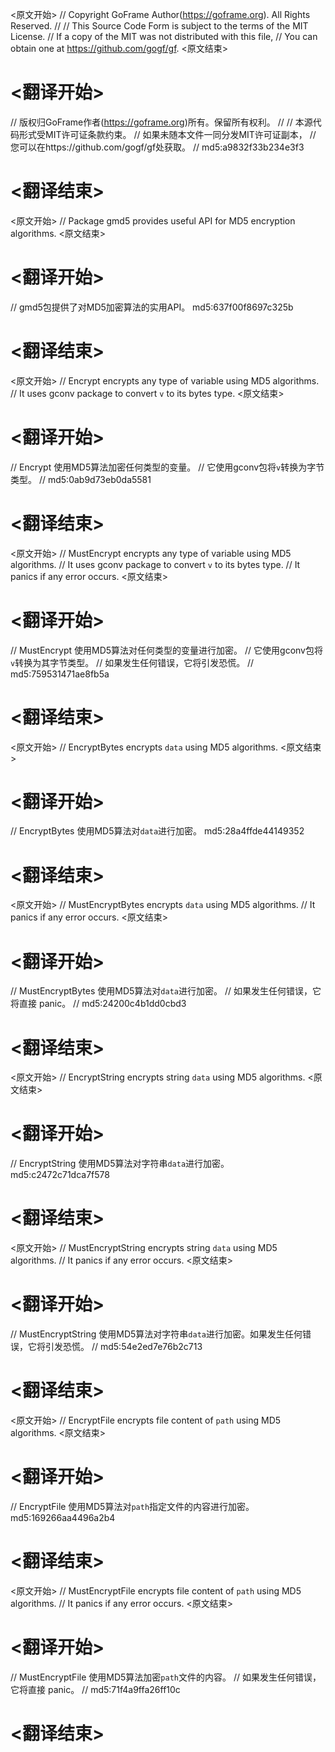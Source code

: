 
<原文开始>
// Copyright GoFrame Author(https://goframe.org). All Rights Reserved.
//
// This Source Code Form is subject to the terms of the MIT License.
// If a copy of the MIT was not distributed with this file,
// You can obtain one at https://github.com/gogf/gf.
<原文结束>

# <翻译开始>
// 版权归GoFrame作者(https://goframe.org)所有。保留所有权利。
//
// 本源代码形式受MIT许可证条款约束。
// 如果未随本文件一同分发MIT许可证副本，
// 您可以在https://github.com/gogf/gf处获取。
// md5:a9832f33b234e3f3
# <翻译结束>


<原文开始>
// Package gmd5 provides useful API for MD5 encryption algorithms.
<原文结束>

# <翻译开始>
// gmd5包提供了对MD5加密算法的实用API。 md5:637f00f8697c325b
# <翻译结束>


<原文开始>
// Encrypt encrypts any type of variable using MD5 algorithms.
// It uses gconv package to convert `v` to its bytes type.
<原文结束>

# <翻译开始>
// Encrypt 使用MD5算法加密任何类型的变量。
// 它使用gconv包将`v`转换为字节类型。
// md5:0ab9d73eb0da5581
# <翻译结束>


<原文开始>
// MustEncrypt encrypts any type of variable using MD5 algorithms.
// It uses gconv package to convert `v` to its bytes type.
// It panics if any error occurs.
<原文结束>

# <翻译开始>
// MustEncrypt 使用MD5算法对任何类型的变量进行加密。
// 它使用gconv包将`v`转换为其字节类型。
// 如果发生任何错误，它将引发恐慌。
// md5:759531471ae8fb5a
# <翻译结束>


<原文开始>
// EncryptBytes encrypts `data` using MD5 algorithms.
<原文结束>

# <翻译开始>
// EncryptBytes 使用MD5算法对`data`进行加密。 md5:28a4ffde44149352
# <翻译结束>


<原文开始>
// MustEncryptBytes encrypts `data` using MD5 algorithms.
// It panics if any error occurs.
<原文结束>

# <翻译开始>
// MustEncryptBytes 使用MD5算法对`data`进行加密。
// 如果发生任何错误，它将直接 panic。
// md5:24200c4b1dd0cbd3
# <翻译结束>


<原文开始>
// EncryptString encrypts string `data` using MD5 algorithms.
<原文结束>

# <翻译开始>
// EncryptString 使用MD5算法对字符串`data`进行加密。 md5:c2472c71dca7f578
# <翻译结束>


<原文开始>
// MustEncryptString encrypts string `data` using MD5 algorithms.
// It panics if any error occurs.
<原文结束>

# <翻译开始>
// MustEncryptString 使用MD5算法对字符串`data`进行加密。如果发生任何错误，它将引发恐慌。
// md5:54e2ed7e76b2c713
# <翻译结束>


<原文开始>
// EncryptFile encrypts file content of `path` using MD5 algorithms.
<原文结束>

# <翻译开始>
// EncryptFile 使用MD5算法对`path`指定文件的内容进行加密。 md5:169266aa4496a2b4
# <翻译结束>


<原文开始>
// MustEncryptFile encrypts file content of `path` using MD5 algorithms.
// It panics if any error occurs.
<原文结束>

# <翻译开始>
// MustEncryptFile 使用MD5算法加密`path`文件的内容。
// 如果发生任何错误，它将直接 panic。
// md5:71f4a9ffa26ff10c
# <翻译结束>

